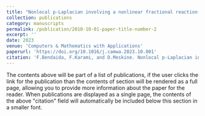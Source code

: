 ```yaml
---
title: "Nonlocal p-Laplacian involving a nonlinear fractional reaction-diffusion system applied to image restoration"
collection: publications
category: manuscripts
permalink: /publication/2010-10-01-paper-title-number-2
excerpt: ''
date: 2023
venue: 'Computers & Mathematics with Applications'
paperurl: 'https://doi.org/10.1016/j.camwa.2023.10.001'
citation: 'F.Bendaida, F.Karami, and D.Meskine. Nonlocal p-Laplacian involving a nonlinear fractional reaction-diffusion system applied to image restoration. Computers & Mathematics with Applications, 2023, vol. 152, p. 56-66.'
---
```


The contents above will be part of a list of publications, if the user clicks the link for the publication than the contents of section will be rendered as a full page, allowing you to provide more information about the paper for the reader. When publications are displayed as a single page, the contents of the above "citation" field will automatically be included below this section in a smaller font.
